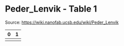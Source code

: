 # Peder_Lenvik - Table 1

Source: https://wiki.nanofab.ucsb.edu/wiki/Peder_Lenvik

| 0   | 1   |
|:----|:----|
|     |     |